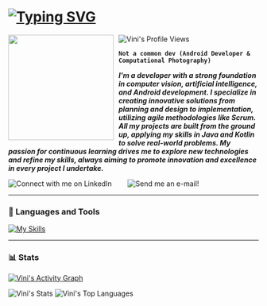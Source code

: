 # [![Typing SVG](https://readme-typing-svg.herokuapp.com/?color=2F80ED&size=35&center=true&vCenter=true&width=1000&lines=🧙🏽‍♂+I'm+Vini+Lazzeri!;🧙🏽‍♂+I'm+from+Brazil!;🧙🏽‍♂+I'm+a+Android+Developer!;🧙🏽‍♂+I'm+looking+for+a+new+job+opportunity!;🧙🏽‍♂+Be+Welcome!+:%29)](https://git.io/typing-svg)
<img src='https://github.com/user-attachments/assets/59e0876a-3fd9-4c75-822a-d0e31446d738' align='left' width='212' style="margin-right: 10px;">

![Vini's Profile Views](https://komarev.com/ghpvc/?username=vinilazzeri&color=blue)

**`Not a common dev (Android Developer & Computational Photography)`** 


***I'm a developer with a strong foundation in computer vision, artificial intelligence, and Android development. I specialize in creating innovative solutions from planning and design to implementation, utilizing agile methodologies like Scrum. All my projects are built from the ground up, applying my skills in Java and Kotlin to solve real-world problems. My passion for continuous learning drives me to explore new technologies and refine my skills, always aiming to promote innovation and excellence in every project I undertake.*** 

<p>
  <a href="https://www.linkedin.com/in/vinicius-lazzeri/" style="text-decoration: none; display: inline-block; margin-right: 20px;">
    <img alt="Connect with me on LinkedIn" title="Connect with me on LinkedIn" src="https://img.shields.io/badge/Connect%20with%20me%20on-LinkedIn-%230077B5.svg?style=flat-square&logo=linkedin&logoColor=white"/></a> &nbsp; <a href="mailto:vinicius.lazzeri@gmail.com" style="text-decoration: none; display: inline-block;">
    <img alt="Send me an e-mail!" title="Send me an e-mail!" src="https://img.shields.io/badge/Get%20in%20touch%20with%20me%20via-Gmail-%23EA4335.svg?style=flat-square&logo=gmail&logoColor=white&label=Get%20in%20touch%20with%20me%20via%20my"/>
  </a>
</p>


---


### 🧰 Languages and Tools

[![My Skills](https://skillicons.dev/icons?i=androidstudio,kotlin,java,mysql,firebase,windows,apple,git,figma,stackoverflow&perline=10)](https://skillicons.dev)
<br />

---

### 📊 Stats

[![Vini's Activity Graph](https://github-readme-activity-graph.vercel.app/graph?username=vinilazzeri&bg_color=ffffff&color=418bee&line=418bee&point=3ddc84&area=true&hide_border=true)](https://github.com/ashutosh00710/github-readme-activity-graph)

![Vini's Stats](https://github-readme-stats.vercel.app/api?username=vinilazzeri&theme=default&show_icons=true&hide_border=true&count_private=true) 
![Vini's Top Languages](https://github-readme-stats.vercel.app/api/top-langs/?username=vinilazzeri&theme=default&show_icons=true&hide_border=true&layout=compact)





<!-- ![vinicius-lazzeri's Streak](https://github-readme-streak-stats.herokuapp.com/?user=vinicius-lazzeri&theme=default&hide_border=true) -->

#
